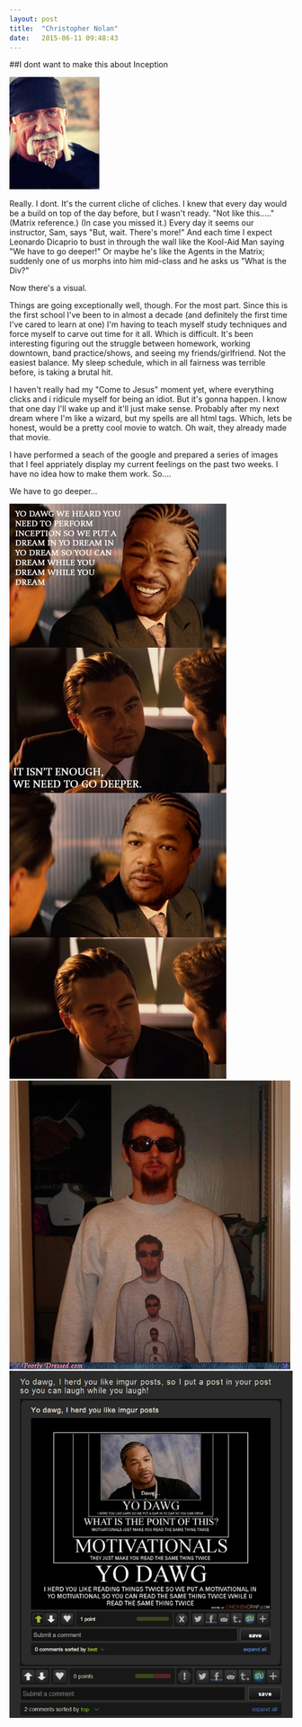 ```yaml
---
layout: post
title:  "Christopher Nolan"
date:   2015-06-11 09:48:43
---
```


##I dont want to make this about Inception

![Hulk Hogan. Div Master](/img/blog/beachpatrol.png)

Really. I dont. It's the current cliche of cliches. I knew that every day would be a build on top of the day before, but I wasn't ready. "Not like this....." (Matrix reference.) (In case you missed it.) Every day it seems our instructor, Sam, says "But, wait. There's more!" And each time I expect Leonardo Dicaprio to bust in through the wall like the Kool-Aid Man saying "We have to go deeper!" Or maybe he's like the Agents in the Matrix; suddenly one of us morphs into him mid-class and he asks us "What is the Div?"

Now there's a visual.

Things are going exceptionally well, though. For the most part. Since this is the first school I've been to in almost a decade (and definitely the first time I've cared to learn at one) I'm having to teach myself study techniques and force myself to carve out time for it all. Which is difficult. It's been interesting figuring out the struggle between homework, working downtown, band practice/shows, and seeing my friends/girlfriend. Not the easiest balance. My sleep schedule, which in all fairness was terrible before, is taking a brutal hit. 

I haven't really had my "Come to Jesus" moment yet, where everything clicks and i ridicule myself for being an idiot. But it's gonna happen. I know that one day I'll wake up and it'll just make sense. Probably after my next dream where I'm like a wizard, but my spells are all html tags. Which, lets be honest, would be a pretty cool movie to watch. Oh wait, they already made that movie. 

I have performed a seach of the google and prepared a series of images that I feel appriately display my current feelings on the past two weeks. I have no idea how to make them work. So....

We have to go deeper...

![Leonardo is here. He heard you like div'ing](/img/blog/inception-xhibit.jpg)
![This guy. This guy gets it. Too well.](/img/blog/goat-ception.jpg)
![Apparently Xhibit is a web genius](/img/blog/yo-dawg.jpg)
